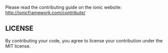 Please read the contributing guide on the ionic website: http://ionicframework.com/contribute/

## LICENSE 

By contributing your code, you agree to license your contribution under the MIT license.
